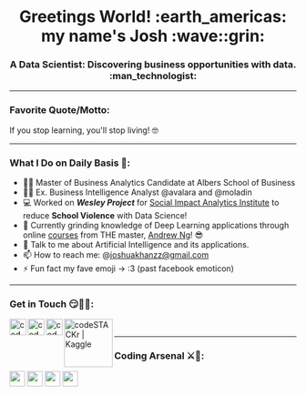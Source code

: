 <h1 align="center">Greetings World! :earth_americas: my name's Josh :wave::grin:</h1>

<h3 align="center">A Data Scientist: Discovering business opportunities with data. :man_technologist:</h3>

---

### Favorite Quote/Motto:
If you stop learning, you'll stop living! :nerd_face:

---

### What I Do on Daily Basis :thinking::
- :man_student: Master of Business Analytics Candidate at Albers School of Business 
- :man_office_worker: Ex. Business Intelligence Analyst @avalara and @moladin
- :computer: Worked on  **_Wesley Project_** for [Social Impact Analytics Institute](https://www.siainstitute.org/) to reduce **School Violence** with Data Science!
- 🌱 Currently grinding knowledge of Deep Learning applications through online [courses](https://www.coursera.org/instructor/andrewng) from THE master, [Andrew Ng](https://www.andrewng.org/)! :sunglasses:
- 💬 Talk to me about Artificial Intelligence and its applications.
- 📫 How to reach me: @joshuakhanzz@gmail.com
- ⚡ Fun fact my fave emoji -> :3 (past facebook emoticon)

---

### Get in Touch :smirk::handshake::partying_face::
[<img align="left" alt="codeSTACKr | LinkedIn" width="29px" src="https://upload.wikimedia.org/wikipedia/commons/thumb/c/ca/LinkedIn_logo_initials.png/768px-LinkedIn_logo_initials.png" />](https://www.linkedin.com/in/joshkan/)
[<img align="left" alt="codeSTACKr | Instagram" width="29px" src="https://upload.wikimedia.org/wikipedia/commons/thumb/5/58/Instagram-Icon.png/640px-Instagram-Icon.png" />](https://www.instagram.com/joshuakan_/)
[<img align="left" alt="codeSTACKr | Medium" width="29px" src="https://upload.wikimedia.org/wikipedia/commons/thumb/e/ec/Medium_logo_Monogram.svg/180px-Medium_logo_Monogram.svg.png" />](https://medium.com/@joshuakan_)
[<img align="left" alt="codeSTACKr | Kaggle" width="85px" src="https://upload.wikimedia.org/wikipedia/commons/7/7c/Kaggle_logo.png" />](https://www.kaggle.com/joshuakan)
<!-- [<img align="left" alt="codeSTACKr | Discord" width="40px" src="https://upload.wikimedia.org/wikipedia/commons/thumb/c/c9/Discord-New-Logo.png/320px-Discord-New-Logo.png" />](https://discord.gg/AM9kZDSaTj) -->

<br/>

---

### Coding Arsenal :crossed_swords::bow_and_arrow::
<code><img height="27" src="https://engineering.fb.com/wp-content/uploads/2016/05/2000px-Python-logo-notext.svg_.png"></code>
<code><img height="27" src="https://www.r-project.org/Rlogo.png"></code>
<code><img height="27" src="https://img.favpng.com/2/3/9/mysql-logo-database-microsoft-sql-server-png-favpng-8BiL0NVk5zh0ViJa9xDnMbMB5.jpg"></code>
<code><img height="27" src="https://raw.githubusercontent.com/isocpp/logos/master/cpp_logo.png"></code>

